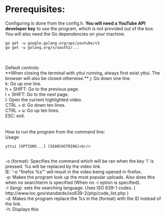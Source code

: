 # Prerequisites:<br/>
Configuring is done from the config.h. **You will need a YouTube API developer key** to use the program, which is not provided out of the box.<br/>
You will also need the Go dependencies on your machine. <br/>
```
go get -u google.golang.org/api/youtube/v3
go get -u golang.org/x/oauth2/...
```
<br/>
<br/>
Default controls:<br/>
**When closing the terminal with yttui running, always first exist yttui. The browser will also be closed otherwise.**
 j: Go down one line.<br/>
 k: Go up one line.<br/>
 h + SHIFT: Go to the previous page.<br/>
 l + SHIFT: Go to the next page.<br/>
 l: Open the current highlighted video.<br/>
 CTRL + d: Go down ten lines.<br/>
 CTRL + u: Go up ten lines.<br/>
 ESC: exit.<br/>
 <br/>
<br/>
How to run the program from the command line:<br/>
Usage:

```
yttui [OPTIONS...] [SEARCHSTRING]<br/>
```
<br/>
 -o (format): Specifies the command which will be ran when the key 'l' is pressed. %s will be replaced by the video link.<br/>
  IE: '-o "firefox %s"' will result in the video being opened in firefox.<br/>
 -p: Makes the program look up the most popular uploads. Also does this when no searchterm is specified (When no -i option is specified).<br/>
 -l (lang): sets the searching language. Uses ISO 639-1 codes. ( http://www.loc.gov/standards/iso639-2/php/code_list.php ) <br/>
 -d: Makes the program replace the %s in the (format) with the ID instead of the link.<br/>
 -h: Displays this<br/>
